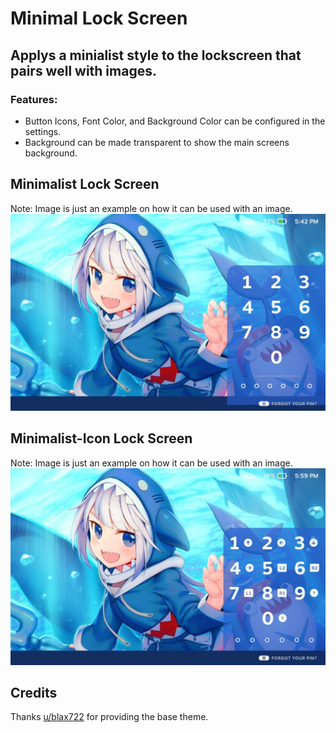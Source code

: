 # Minimal Lock Screen

## Applys a minialist style to the lockscreen that pairs well with images.

### Features:

- Button Icons, Font Color, and Background Color can be configured in the settings. 
- Background can be made transparent to show the main screens background.

## Minimalist Lock Screen
Note: Image is just an example on how it can be used with an image.
![Lock Screen](/images/Gawr%20Gura/lockscreenSD.jpg)

## Minimalist-Icon Lock Screen
Note: Image is just an example on how it can be used with an image.
![Lock Screen](/images/Gawr%20Gura/lockscreenSDIcons.jpg)


## Credits
 Thanks [u/blax722](https://www.reddit.com/user/blax722/) for providing the base theme.

